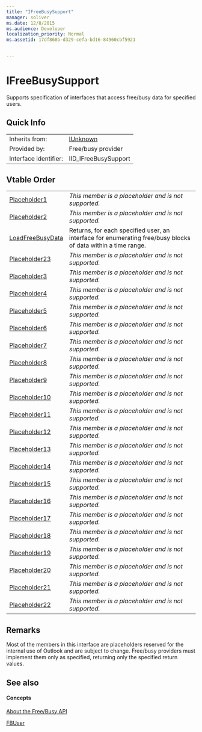 ```yaml
---
title: "IFreeBusySupport"
manager: soliver
ms.date: 12/8/2015
ms.audience: Developer
localization_priority: Normal
ms.assetid: 17df868b-d329-cefa-bd16-84960cbf5921
 
 
---
```


# IFreeBusySupport

Supports specification of interfaces that access free/busy data for specified users. 
  
## Quick Info

|||
|:-----|:-----|
|Inherits from:  <br/> |[IUnknown](http://msdn.microsoft.com/library/33f1d79a-33fc-4ce5-a372-e08bda378332%28Office.15%29.aspx) <br/> |
|Provided by:  <br/> |Free/busy provider  <br/> |
|Interface identifier:  <br/> |IID_IFreeBusySupport  <br/> |
   
## Vtable Order

|||
|:-----|:-----|
|[Placeholder1](ifreebusysupport-placeholder1.md) <br/> | *This member is a placeholder and is not supported.*  <br/> |
|[Placeholder2](ifreebusysupport-placeholder2.md) <br/> | *This member is a placeholder and is not supported.*  <br/> |
|[LoadFreeBusyData](ifreebusysupport-loadfreebusydata.md) <br/> |Returns, for each specified user, an interface for enumerating free/busy blocks of data within a time range.  <br/> |
|[Placeholder23](ifreebusysupport-placeholder23.md) <br/> | *This member is a placeholder and is not supported.*  <br/> |
|[Placeholder3](ifreebusysupport-placeholder3.md) <br/> | *This member is a placeholder and is not supported.*  <br/> |
|[Placeholder4](ifreebusysupport-placeholder4.md) <br/> | *This member is a placeholder and is not supported.*  <br/> |
|[Placeholder5](ifreebusysupport-placeholder5.md) <br/> | *This member is a placeholder and is not supported.*  <br/> |
|[Placeholder6](ifreebusysupport-placeholder6.md) <br/> | *This member is a placeholder and is not supported.*  <br/> |
|[Placeholder7](ifreebusysupport-placeholder7.md) <br/> | *This member is a placeholder and is not supported.*  <br/> |
|[Placeholder8](ifreebusysupport-placeholder8.md) <br/> | *This member is a placeholder and is not supported.*  <br/> |
|[Placeholder9](ifreebusysupport-placeholder9.md) <br/> | *This member is a placeholder and is not supported.*  <br/> |
|[Placeholder10](ifreebusysupport-placeholder10.md) <br/> | *This member is a placeholder and is not supported.*  <br/> |
|[Placeholder11](ifreebusysupport-placeholder11.md) <br/> | *This member is a placeholder and is not supported.*  <br/> |
|[Placeholder12](ifreebusysupport-placeholder12.md) <br/> | *This member is a placeholder and is not supported.*  <br/> |
|[Placeholder13](ifreebusysupport-placeholder13.md) <br/> | *This member is a placeholder and is not supported.*  <br/> |
|[Placeholder14](ifreebusysupport-placeholder14.md) <br/> | *This member is a placeholder and is not supported.*  <br/> |
|[Placeholder15](ifreebusysupport-placeholder15.md) <br/> | *This member is a placeholder and is not supported.*  <br/> |
|[Placeholder16](ifreebusysupport-placeholder16.md) <br/> | *This member is a placeholder and is not supported.*  <br/> |
|[Placeholder17](ifreebusysupport-placeholder17.md) <br/> | *This member is a placeholder and is not supported.*  <br/> |
|[Placeholder18](ifreebusysupport-placeholder18.md) <br/> | *This member is a placeholder and is not supported.*  <br/> |
|[Placeholder19](ifreebusysupport-placeholder19.md) <br/> | *This member is a placeholder and is not supported.*  <br/> |
|[Placeholder20](ifreebusysupport-placeholder20.md) <br/> | *This member is a placeholder and is not supported.*  <br/> |
|[Placeholder21](ifreebusysupport-placeholder21.md) <br/> | *This member is a placeholder and is not supported.*  <br/> |
|[Placeholder22](ifreebusysupport-placeholder22.md) <br/> | *This member is a placeholder and is not supported.*  <br/> |
   
## Remarks

Most of the members in this interface are placeholders reserved for the internal use of Outlook and are subject to change. Free/busy providers must implement them only as specified, returning only the specified return values.
  
## See also

#### Concepts

[About the Free/Busy API](about-the-free-busy-api.md)
  
[FBUser](fbuser.md)

